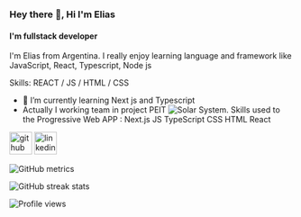### Hey there 👋, Hi I'm Elias 
#### I'm fullstack developer
I'm Elias from Argentina. I really enjoy learning language and framework like JavaScript, React, Typescript,  Node js  

Skills:  REACT / JS / HTML / CSS 

- 🌱 I’m currently learning Next js and Typescript
- Actually I working team in project PEIT ![Solar System](https://github.com/PrimerEmpleoIT/PEIT-react2-solar-system-app). Skills used to the Progressive Web APP : Next.js JS TypeScript CSS HTML React 



[<img src='https://cdn.jsdelivr.net/npm/simple-icons@3.0.1/icons/github.svg' alt='github' height='40'>](https://github.com/eliasKannemann)  [<img src='https://cdn.jsdelivr.net/npm/simple-icons@3.0.1/icons/linkedin.svg' alt='linkedin' height='40'>](https://www.linkedin.com/in/in/eliaskannemann/)  

![GitHub metrics](https://metrics.lecoq.io/eliasKannemann)  

![GitHub streak stats](https://github-readme-streak-stats.herokuapp.com/?user=eliasKannemann)  

![Profile views](https://gpvc.arturio.dev/eliasKannemann)  
